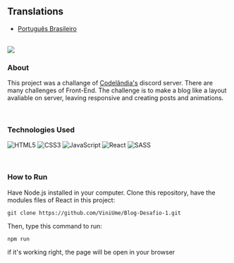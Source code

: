 ## Translations
    
- [Português Brasileiro](https://github.com/ViniUme/Blog-Desafio-1/blob/master/translations/README-ptbr.md)

<br>
<img src="https://user-images.githubusercontent.com/66230638/151236625-a0711ccd-2105-4148-bf2a-473794d5611d.PNG">

### About
This project was a challange of <a href="#">Codelândia's</a> discord server. There are many challenges of Front-End. The challenge is to make a blog like a layout avaliable on server, leaving responsive and creating posts and animations.

<br>

### Technologies Used
![HTML5](https://img.shields.io/badge/html5-%23E34F26.svg?style=for-the-badge&logo=html5&logoColor=white)
![CSS3](https://img.shields.io/badge/css3-%231572B6.svg?style=for-the-badge&logo=css3&logoColor=white)
![JavaScript](https://img.shields.io/badge/javascript-%23323330.svg?style=for-the-badge&logo=javascript&logoColor=%23F7DF1E)
![React](https://img.shields.io/badge/react-%2320232a.svg?style=for-the-badge&logo=react&logoColor=%2361DAFB)
![SASS](https://img.shields.io/badge/SASS-hotpink.svg?style=for-the-badge&logo=SASS&logoColor=white)

<br>

### How to Run
Have Node.js installed in your computer.
Clone this repository, have the modules files of React in this project:

    git clone https://github.com/ViniUme/Blog-Desafio-1.git
    
Then, type this command to run:

    npm run
    
if it's working right, the page will be open in your browser
